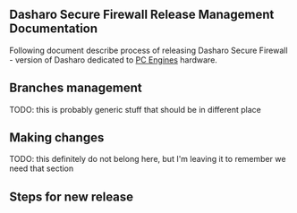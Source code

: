 Dasharo Secure Firewall Release Management Documentation
--------------------------------------------------------

Following document describe process of releasing Dasharo Secure Firewall -
version of Dasharo dedicated to
[PC Engines](https://3mdeb.com/shop/all-products/?filters=product_cat[984])
hardware.

## Branches management

TODO: this is probably generic stuff that should be in different place

## Making changes

TODO: this definitely do not belong here, but I'm leaving it to remember we
need that section

## Steps for new release


